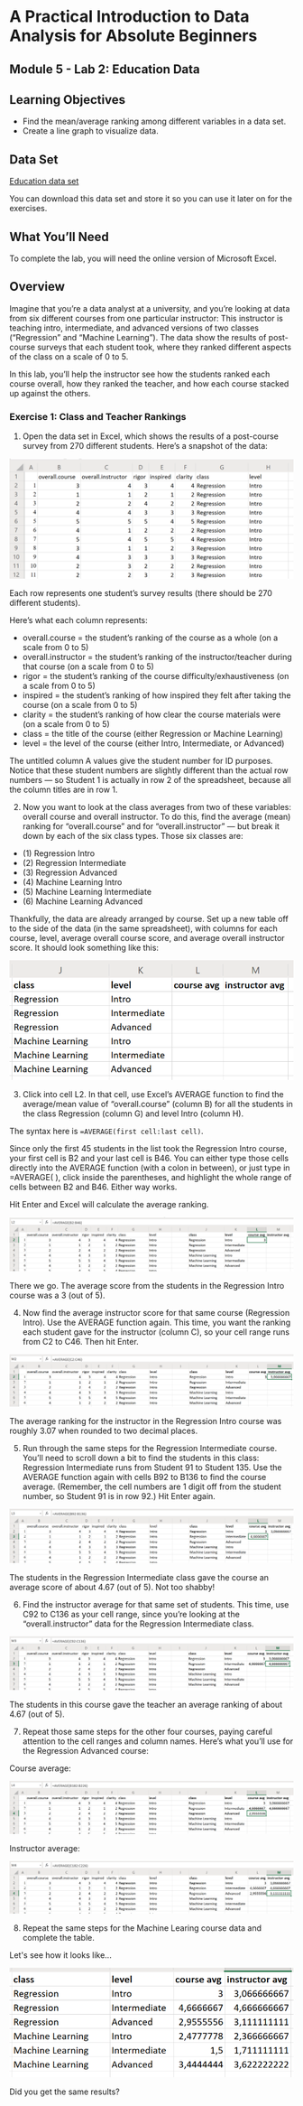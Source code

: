 # A Practical Introduction to Data Analysis for Absolute Beginners

## Module 5 - Lab 2: Education Data

## Learning Objectives

* Find the mean/average ranking among different variables in a data set.
* Create a line graph to visualize data.

## Data Set

[Education data set](Module%205%20Lab%20Education%20-%20education%20data.xlsx)

You can download this data set and store it so you can use it later on for the exercises.

## What You’ll Need

To complete the lab, you will need the online version of Microsoft Excel.

## Overview

Imagine that you’re a data analyst at a university, and you’re looking at data from six different courses from one particular instructor: This instructor is teaching intro, intermediate, and advanced versions of two classes (“Regression” and “Machine Learning”). The data show the results of post-course surveys that each student took, where they ranked different aspects of the class on a scale of 0 to 5.

In this lab, you’ll help the instructor see how the students ranked each course overall, how they ranked
the teacher, and how each course stacked up against the others.

### Exercise 1: Class and Teacher Rankings

1. Open the data set in Excel, which shows the results of a post-course survey from 270 different students. Here’s a snapshot of the data:

![Overview data](img/2020-08-10-10-44-04.png)

Each row represents one student’s survey results (there should be 270 different students).

Here’s what each column represents:

* overall.course = the student’s ranking of the course as a whole (on a scale from 0 to 5)
* overall.instructor = the student’s ranking of the instructor/teacher during that course (on a
scale from 0 to 5)
* rigor = the student’s ranking of the course difficulty/exhaustiveness (on a scale from 0 to 5)
* inspired = the student’s ranking of how inspired they felt after taking the course (on a scale from
0 to 5)
* clarity = the student’s ranking of how clear the course materials were (on a scale from 0 to 5)
* class = the title of the course (either Regression or Machine Learning)
* level = the level of the course (either Intro, Intermediate, or Advanced)

The untitled column A values give the student number for ID purposes. Notice that these student numbers are slightly different than the actual row numbers — so Student 1 is actually in row 2 of the spreadsheet, because all the column titles are in row 1.

2. Now you want to look at the class averages from two of these variables: overall course and overall instructor. To do this, find the average (mean) ranking for “overall.course” and for “overall.instructor” — but break it down by each of the six class types. Those six classes are:

* (1) Regression Intro
* (2) Regression Intermediate
* (3) Regression Advanced
* (4) Machine Learning Intro
* (5) Machine Learning Intermediate
* (6) Machine Learning Advanced

Thankfully, the data are already arranged by course. Set up a new table off to the side of the data (in the same spreadsheet), with columns for each course, level, average overall course score, and average overall instructor score. It should look something like this:

![Table setup](img/2020-08-10-10-49-58.png)

3. Click into cell L2. In that cell, use Excel’s AVERAGE function to find the average/mean value of “overall.course” (column B) for all the students in the class Regression (column G) and level Intro (column H).

The syntax here is `=AVERAGE(first cell:last cell)`.

Since only the first 45 students in the list took the Regression Intro course, your first cell is B2 and your last cell is B46. You can either type those cells directly into the AVERAGE function (with a colon in between), or just type in =AVERAGE( ), click inside the parentheses, and highlight the whole range of cells between B2 and B46. Either way works.

Hit Enter and Excel will calculate the average ranking.

![Average intro regression](img/2020-08-10-10-52-46.png)

There we go. The average score from the students in the Regression Intro course was a 3 (out of 5).

4. Now find the average instructor score for that same course (Regression Intro). Use the AVERAGE function again. This time, you want the ranking each student gave for the instructor (column C), so your cell range runs from C2 to C46. Then hit Enter.

![average intro regression insctructor](img/2020-08-10-10-54-43.png)

The average ranking for the instructor in the Regression Intro course was roughly 3.07 when rounded to two decimal places.

5. Run through the same steps for the Regression Intermediate course. You’ll need to scroll down a
bit to find the students in this class: Regression Intermediate runs from Student 91 to Student 135. Use the AVERAGE function again with cells B92 to B136 to find the course average. (Remember, the cell numbers are 1 digit off from the student number, so Student 91 is in row 92.) Hit Enter again.

![Average regression intermediate overall course](img/2020-08-10-10-56-40.png)

The students in the Regression Intermediate class gave the course an average score of about 4.67 (out of 5). Not too shabby!

6. Find the instructor average for that same set of students. This time, use C92 to C136 as your cell range, since you’re looking at the “overall.instructor” data for the Regression Intermediate class.

![Average regression intermediate instructor](img/2020-08-10-10-58-13.png)

The students in this course gave the teacher an average ranking of about 4.67 (out of 5).

7. Repeat those same steps for the other four courses, paying careful attention to the cell ranges and column names. Here’s what you’ll use for the Regression Advanced course:

Course average:

![Average regression advanced course](img/2020-08-10-11-00-03.png)

Instructor average:

![Average regression advanced instructor](img/2020-08-10-11-01-43.png)

8. Repeat the same steps for the Machine Learing course data and complete the table.

Let's see how it looks like...

![Final table](img/2020-08-10-11-04-12.png)

Did you get the same results?
